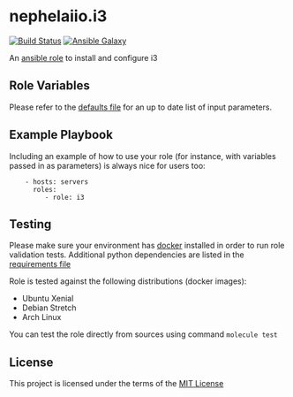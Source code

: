 # nephelaiio.i3

[![Build Status](https://travis-ci.org/nephelaiio/ansible-role-i3.svg?branch=master)](https://travis-ci.org/nephelaiio/ansible-role-i3)
[![Ansible Galaxy](http://img.shields.io/badge/ansible--galaxy-systemd--service-blue.svg)](https://galaxy.ansible.com/nephelaiio/i3/)

An [ansible role](https://galaxy.ansible.com/nephelaiio/i3) to install and configure i3

## Role Variables

Please refer to the [defaults file](/defaults/main.yml) for an up to date list of input parameters.

## Example Playbook

Including an example of how to use your role (for instance, with variables passed in as parameters) is always nice for users too:

```
    - hosts: servers
      roles:
         - role: i3
```

## Testing

Please make sure your environment has [docker](https://www.docker.com) installed in order to run role validation tests. Additional python dependencies are listed in the [requirements file](/requirements.txt)

Role is tested against the following distributions (docker images):
  * Ubuntu Xenial
  * Debian Stretch
  * Arch Linux

You can test the role directly from sources using command ` molecule test `

## License

This project is licensed under the terms of the [MIT License](/LICENSE)
